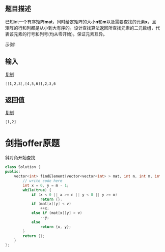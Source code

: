 ## 题目描述

已知int一个有序矩阵**mat**，同时给定矩阵的大小**n**和**m**以及需要查找的元素**x**，且矩阵的行和列都是从小到大有序的。设计查找算法返回所查找元素的二元数组，代表该元素的行号和列号(均从零开始)。保证元素互异。

示例1

## 输入

[复制](javascript:void(0);)

```
[[1,2,3],[4,5,6]],2,3,6
```

## 返回值

[复制](javascript:void(0);)

```
[1,2]
```



# 剑指offer原题

斜对角开始查找

```c++
class Solution {
public:
    vector<int> findElement(vector<vector<int> > mat, int n, int m, int v) {
        // write code here
        int x = 0, y = m - 1;
        while(true) {
            if (x < 0 || x >= n || y < 0 || y >= m)
                return {};
            if (mat[x][y] < v)
                ++x;
            else if (mat[x][y] > v)
                --y;
            else
                return {x, y};
        }
        return {};
    }
};
```

